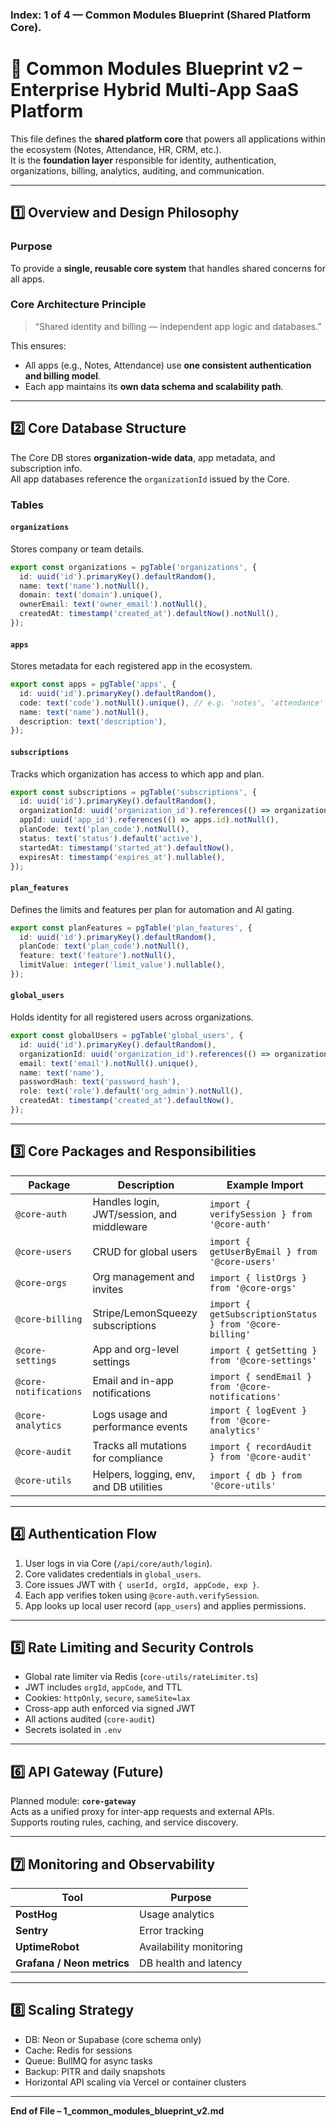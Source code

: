### Index: 1 of 4 — Common Modules Blueprint (Shared Platform Core).
# 🧩 Common Modules Blueprint v2 – Enterprise Hybrid Multi-App SaaS Platform

This file defines the **shared platform core** that powers all applications within the ecosystem (Notes, Attendance, HR, CRM, etc.).  
It is the **foundation layer** responsible for identity, authentication, organizations, billing, analytics, auditing, and communication.

---

## 1️⃣ Overview and Design Philosophy

### Purpose
To provide a **single, reusable core system** that handles shared concerns for all apps.

### Core Architecture Principle
> “Shared identity and billing — independent app logic and databases.”

This ensures:
- All apps (e.g., Notes, Attendance) use **one consistent authentication and billing model**.  
- Each app maintains its **own data schema and scalability path**.

---

## 2️⃣ Core Database Structure

The Core DB stores **organization-wide data**, app metadata, and subscription info.  
All app databases reference the `organizationId` issued by the Core.

### Tables

#### `organizations`
Stores company or team details.
```ts
export const organizations = pgTable('organizations', {
  id: uuid('id').primaryKey().defaultRandom(),
  name: text('name').notNull(),
  domain: text('domain').unique(),
  ownerEmail: text('owner_email').notNull(),
  createdAt: timestamp('created_at').defaultNow().notNull(),
});
```

#### `apps`
Stores metadata for each registered app in the ecosystem.
```ts
export const apps = pgTable('apps', {
  id: uuid('id').primaryKey().defaultRandom(),
  code: text('code').notNull().unique(), // e.g. 'notes', 'attendance'
  name: text('name').notNull(),
  description: text('description'),
});
```

#### `subscriptions`
Tracks which organization has access to which app and plan.
```ts
export const subscriptions = pgTable('subscriptions', {
  id: uuid('id').primaryKey().defaultRandom(),
  organizationId: uuid('organization_id').references(() => organizations.id).notNull(),
  appId: uuid('app_id').references(() => apps.id).notNull(),
  planCode: text('plan_code').notNull(),
  status: text('status').default('active'),
  startedAt: timestamp('started_at').defaultNow(),
  expiresAt: timestamp('expires_at').nullable(),
});
```

#### `plan_features`
Defines the limits and features per plan for automation and AI gating.
```ts
export const planFeatures = pgTable('plan_features', {
  id: uuid('id').primaryKey().defaultRandom(),
  planCode: text('plan_code').notNull(),
  feature: text('feature').notNull(),
  limitValue: integer('limit_value').nullable(),
});
```

#### `global_users`
Holds identity for all registered users across organizations.
```ts
export const globalUsers = pgTable('global_users', {
  id: uuid('id').primaryKey().defaultRandom(),
  organizationId: uuid('organization_id').references(() => organizations.id),
  email: text('email').notNull().unique(),
  name: text('name'),
  passwordHash: text('password_hash'),
  role: text('role').default('org_admin').notNull(),
  createdAt: timestamp('created_at').defaultNow(),
});
```

---

## 3️⃣ Core Packages and Responsibilities

| Package | Description | Example Import |
|----------|--------------|----------------|
| `@core-auth` | Handles login, JWT/session, and middleware | `import { verifySession } from '@core-auth'` |
| `@core-users` | CRUD for global users | `import { getUserByEmail } from '@core-users'` |
| `@core-orgs` | Org management and invites | `import { listOrgs } from '@core-orgs'` |
| `@core-billing` | Stripe/LemonSqueezy subscriptions | `import { getSubscriptionStatus } from '@core-billing'` |
| `@core-settings` | App and org-level settings | `import { getSetting } from '@core-settings'` |
| `@core-notifications` | Email and in-app notifications | `import { sendEmail } from '@core-notifications'` |
| `@core-analytics` | Logs usage and performance events | `import { logEvent } from '@core-analytics'` |
| `@core-audit` | Tracks all mutations for compliance | `import { recordAudit } from '@core-audit'` |
| `@core-utils` | Helpers, logging, env, and DB utilities | `import { db } from '@core-utils'` |

---

## 4️⃣ Authentication Flow

1. User logs in via Core (`/api/core/auth/login`).  
2. Core validates credentials in `global_users`.  
3. Core issues JWT with `{ userId, orgId, appCode, exp }`.  
4. Each app verifies token using `@core-auth.verifySession`.  
5. App looks up local user record (`app_users`) and applies permissions.

---

## 5️⃣ Rate Limiting and Security Controls

- Global rate limiter via Redis (`core-utils/rateLimiter.ts`)  
- JWT includes `orgId`, `appCode`, and TTL  
- Cookies: `httpOnly`, `secure`, `sameSite=lax`  
- Cross-app auth enforced via signed JWT  
- All actions audited (`core-audit`)  
- Secrets isolated in `.env`  

---

## 6️⃣ API Gateway (Future)

Planned module: **`core-gateway`**  
Acts as a unified proxy for inter-app requests and external APIs.  
Supports routing rules, caching, and service discovery.

---

## 7️⃣ Monitoring and Observability

| Tool | Purpose |
|------|----------|
| **PostHog** | Usage analytics |
| **Sentry** | Error tracking |
| **UptimeRobot** | Availability monitoring |
| **Grafana / Neon metrics** | DB health and latency |

---

## 8️⃣ Scaling Strategy

- DB: Neon or Supabase (core schema only)
- Cache: Redis for sessions
- Queue: BullMQ for async tasks
- Backup: PITR and daily snapshots
- Horizontal API scaling via Vercel or container clusters

---

**End of File – 1_common_modules_blueprint_v2.md**
